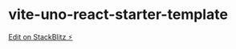 # vite-uno-react-starter-template

[Edit on StackBlitz ⚡️](https://stackblitz.com/edit/vitejs-vite-fekf8s)
